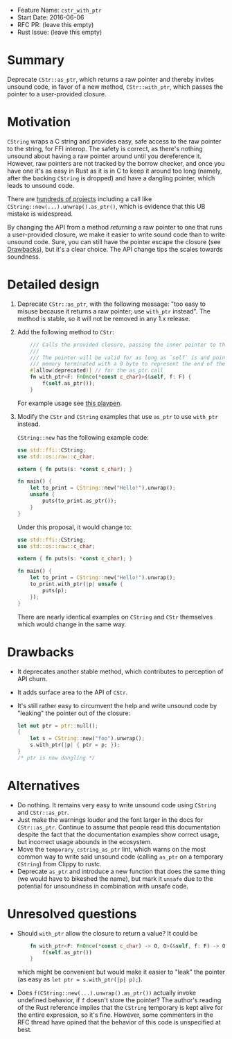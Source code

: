 - Feature Name: `cstr_with_ptr`
- Start Date: 2016-06-06
- RFC PR: (leave this empty)
- Rust Issue: (leave this empty)

# Summary
[summary]: #summary

Deprecate `CStr::as_ptr`, which returns a raw pointer and thereby invites unsound code, in favor of
a new method, `CStr::with_ptr`, which passes the pointer to a user-provided closure.

# Motivation
[motivation]: #motivation

`CString` wraps a C string and provides easy, safe access to the raw pointer to the string, for
FFI interop. The safety is correct, as there's nothing unsound about having a raw pointer around
until you dereference it. However, raw pointers are not tracked by the borrow checker, and once you
have one it's as easy in Rust as it is in C to keep it around too long (namely, after the backing
`CString` is dropped) and have a dangling pointer, which leads to unsound code.

There are [hundreds of projects](https://users.rust-lang.org/t/you-should-stop-telling-people-that-safe-rust-is-always-safe/6094/7)
including a call like `CString::new(...).unwrap().as_ptr()`, which is evidence that this UB
mistake is widespread.

By changing the API from a method _returning_ a raw pointer to one that runs a user-provided
closure, we make it easier to write sound code than to write unsound code. Sure, you can still
have the pointer escape the closure (see [Drawbacks](#drawbacks)), but it's a clear choice. The
API change tips the scales towards soundness.

# Detailed design
[design]: #detailed-design

1. Deprecate `CStr::as_ptr`, with the following message: "too easy to misuse because it returns a
raw pointer; use `with_ptr` instead". The method is stable, so it will not be removed in any 1.x
release.

2. Add the following method to `CStr`:

    ```rust
        /// Calls the provided closure, passing the inner pointer to this C string.
        ///
        /// The pointer will be valid for as long as `self` is and points to a contiguous region of
        /// memory terminated with a 0 byte to represent the end of the string.
        #[allow(deprecated)] // for the as_ptr call
        fn with_ptr<F: FnOnce(*const c_char)>(&self, f: F) {
            f(self.as_ptr());
        }
    ```

    For example usage see [this playpen](https://play.rust-lang.org/?gist=b6b1495ebee03fea679e95acb6b51ed6).

3. Modify the `CStr` and `CString` examples that use `as_ptr` to use `with_ptr` instead.

    `CString::new` has the following example code:

    ```rust
    use std::ffi::CString;
    use std::os::raw::c_char;

    extern { fn puts(s: *const c_char); }

    fn main() {
        let to_print = CString::new("Hello!").unwrap();
        unsafe {
            puts(to_print.as_ptr());
        }
    }
    ```

    Under this proposal, it would change to:

    ```rust
    use std::ffi::CString;
    use std::os::raw::c_char;

    extern { fn puts(s: *const c_char); }

    fn main() {
        let to_print = CString::new("Hello!").unwrap();
        to_print.with_ptr(|p| unsafe {
            puts(p);
        });
    }
    ```

    There are nearly identical examples on `CString` and `CStr` themselves which would change in the
    same way.

# Drawbacks
[drawbacks]: #drawbacks

- It deprecates another stable method, which contributes to perception of API churn.
- It adds surface area to the API of `CStr`.
- It's still rather easy to circumvent the help and write unsound code by "leaking" the pointer out
of the closure:

    ```rust
    let mut ptr = ptr::null();
    {
        let s = CString::new("foo").unwrap();
        s.with_ptr(|p| { ptr = p; });
    }
    /* ptr is now dangling */
    ```

# Alternatives
[alternatives]: #alternatives

- Do nothing. It remains very easy to write unsound code using `CString` and `CStr::as_ptr`.
- Just make the warnings louder and the font larger in the docs for `CStr::as_ptr`. Continue to assume that people read this documentation despite the fact that the documentation examples show correct usage, but incorrect usage abounds in the ecosystem.
- Move the `temporary_cstring_as_ptr` lint, which warns on the most common way to write said unsound
code (calling `as_ptr` on a temporary `CString`) from Clippy to rustc.
- Deprecate `as_ptr` and introduce a new function that does the same thing (we would have to bikeshed
the name), but mark it `unsafe` due to the potential for unsoundness in combination with unsafe code.

# Unresolved questions
[unresolved]: #unresolved-questions

- Should `with_ptr` allow the closure to return a value? It could be

    ```rust
        fn with_ptr<F: FnOnce(*const c_char) -> O, O>(&self, f: F) -> O {
            f(self.as_ptr())
        }
    ```

    which might be convenient but would make it easier to "leak" the pointer (as easy as
    `let ptr = s.with_ptr(|p| p);`).

- Does `f(CString::new(...).unwrap().as_ptr())` actually invoke undefined behavior, if `f` doesn't store the pointer? The author's reading of the Rust reference implies that the `CString` temporary is kept alive for the entire expression, so it's fine. However, some commenters in the RFC thread have opined that the behavior of this code is unspecified at best.


